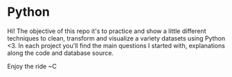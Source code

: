 # Python
Hi! The objective of this repo it's to practice and show a little different techniques to clean, transform and visualize a variety datasets using Python <3. In each project you'll find the main questions I started with, explanations along the code and database source. 

Enjoy the ride
~C
